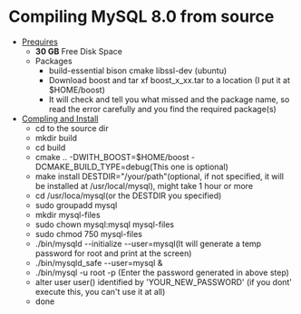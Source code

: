 # Compiling MySQL 8.0 from source
- [Prequires](Prequires)
  - __30 GB__ Free Disk Space
  - Packages
     - build-essential bison cmake libssl-dev (ubuntu)
     - Download boost and tar xf boost_x_xx.tar to a location (I put it at $HOME/boost)
     - It will check and tell you what missed and the package name, so read the error carefully and you find the required package(s)
- [Compling and Install](compile_install)
  - cd to the source dir
  - mkdir build
  - cd build
  - cmake .. -DWITH_BOOST=$HOME/boost  -DCMAKE_BUILD_TYPE=debug(This one is optional)
  - make install DESTDIR="/your/path"(optional, if not specified, it will be installed at /usr/local/mysql), might take 1 hour or more
  - cd /usr/loca/mysql(or the DESTDIR you specified)
  - sudo groupadd mysql
  - mkdir mysql-files
  - sudo chown mysql:mysql mysql-files
  - sudo chmod 750 mysql-files
  - ./bin/mysqld --initialize --user=mysql(It will generate a temp password for root and print at the screen)
  - ./bin/mysqld_safe --user=mysql &
  - ./bin/mysql -u root -p (Enter the password generated in above step)
  - alter user user() identified by 'YOUR_NEW_PASSWORD' (if you dont' execute this, you can't use it at all)
  - done
